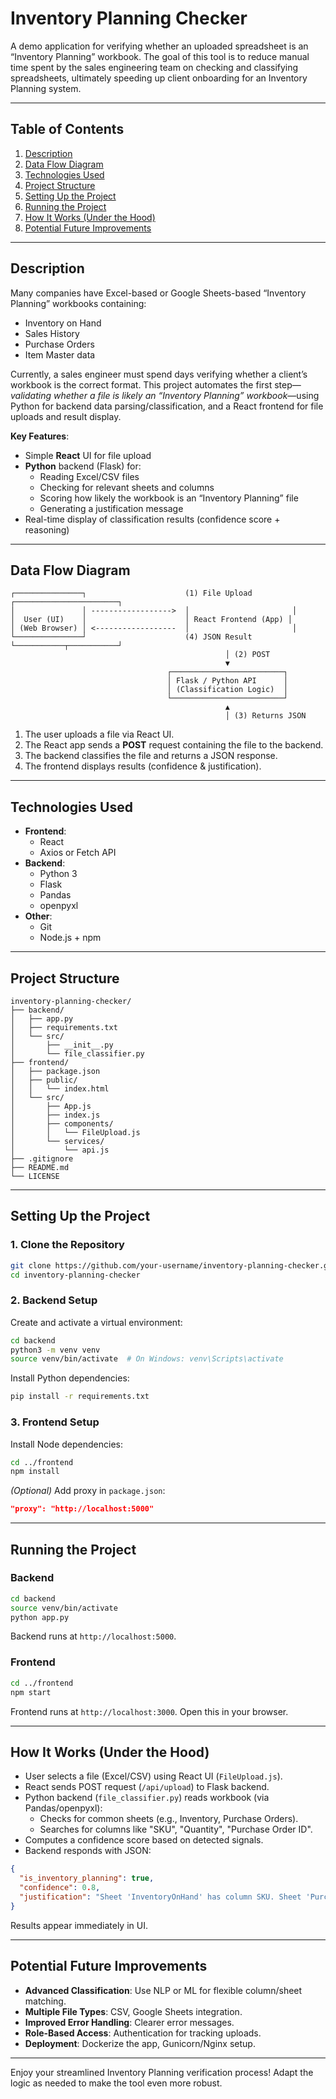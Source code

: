 # Inventory Planning Checker

A demo application for verifying whether an uploaded spreadsheet is an “Inventory Planning” workbook. The goal of this tool is to reduce manual time spent by the sales engineering team on checking and classifying spreadsheets, ultimately speeding up client onboarding for an Inventory Planning system.

---

## Table of Contents
1. [Description](#description)
2. [Data Flow Diagram](#data-flow-diagram)
3. [Technologies Used](#technologies-used)
4. [Project Structure](#project-structure)
5. [Setting Up the Project](#setting-up-the-project)
6. [Running the Project](#running-the-project)
7. [How It Works (Under the Hood)](#how-it-works-under-the-hood)
8. [Potential Future Improvements](#potential-future-improvements)

---

## Description

Many companies have Excel-based or Google Sheets-based “Inventory Planning” workbooks containing:
- Inventory on Hand
- Sales History
- Purchase Orders
- Item Master data

Currently, a sales engineer must spend days verifying whether a client’s workbook is the correct format. This project automates the first step—_validating whether a file is likely an “Inventory Planning” workbook_—using Python for backend data parsing/classification, and a React frontend for file uploads and result display.

**Key Features**:
- Simple **React** UI for file upload
- **Python** backend (Flask) for:
  - Reading Excel/CSV files
  - Checking for relevant sheets and columns
  - Scoring how likely the workbook is an “Inventory Planning” file
  - Generating a justification message
- Real-time display of classification results (confidence score + reasoning)

---

## Data Flow Diagram

```
┌───────────────┐                      (1) File Upload                      ┌───────────────────────┐
│               │ ------------------>  │                       │
│  User (UI)    │                      │ React Frontend (App) │
│ (Web Browser) │ <------------------  │                       │
└───────────────┘                      (4) JSON Result                      └───────────┬───────────┘
                                                │ (2) POST
                                                ▼
                                   ┌─────────────────────────┐
                                   │ Flask / Python API      │
                                   │ (Classification Logic)  │
                                   └─────────────────────────┘
                                                ▲
                                                │ (3) Returns JSON
```

1. The user uploads a file via React UI.
2. The React app sends a **POST** request containing the file to the backend.
3. The backend classifies the file and returns a JSON response.
4. The frontend displays results (confidence & justification).

---

## Technologies Used

- **Frontend**:
  - React
  - Axios or Fetch API
- **Backend**:
  - Python 3
  - Flask
  - Pandas
  - openpyxl
- **Other**:
  - Git
  - Node.js + npm

---

## Project Structure

```
inventory-planning-checker/
├── backend/
│   ├── app.py
│   ├── requirements.txt
│   └── src/
│       ├── __init__.py
│       └── file_classifier.py
├── frontend/
│   ├── package.json
│   ├── public/
│   │   └── index.html
│   └── src/
│       ├── App.js
│       ├── index.js
│       ├── components/
│       │   └── FileUpload.js
│       └── services/
│           └── api.js
├── .gitignore
├── README.md
└── LICENSE
```

---

## Setting Up the Project

### 1. Clone the Repository

```bash
git clone https://github.com/your-username/inventory-planning-checker.git
cd inventory-planning-checker
```

### 2. Backend Setup

Create and activate a virtual environment:

```bash
cd backend
python3 -m venv venv
source venv/bin/activate  # On Windows: venv\Scripts\activate
```

Install Python dependencies:

```bash
pip install -r requirements.txt
```

### 3. Frontend Setup

Install Node dependencies:

```bash
cd ../frontend
npm install
```

*(Optional)* Add proxy in `package.json`:
```json
"proxy": "http://localhost:5000"
```

---

## Running the Project

### Backend
```bash
cd backend
source venv/bin/activate
python app.py
```

Backend runs at `http://localhost:5000`.

### Frontend

```bash
cd ../frontend
npm start
```

Frontend runs at `http://localhost:3000`. Open this in your browser.

---

## How It Works (Under the Hood)

- User selects a file (Excel/CSV) using React UI (`FileUpload.js`).
- React sends POST request (`/api/upload`) to Flask backend.
- Python backend (`file_classifier.py`) reads workbook (via Pandas/openpyxl):
  - Checks for common sheets (e.g., Inventory, Purchase Orders).
  - Searches for columns like "SKU", "Quantity", "Purchase Order ID".
- Computes a confidence score based on detected signals.
- Backend responds with JSON:

```json
{
  "is_inventory_planning": true,
  "confidence": 0.8,
  "justification": "Sheet 'InventoryOnHand' has column SKU. Sheet 'PurchaseOrders' references Purchase Order."
}
```

Results appear immediately in UI.

---

## Potential Future Improvements

- **Advanced Classification**: Use NLP or ML for flexible column/sheet matching.
- **Multiple File Types**: CSV, Google Sheets integration.
- **Improved Error Handling**: Clearer error messages.
- **Role-Based Access**: Authentication for tracking uploads.
- **Deployment**: Dockerize the app, Gunicorn/Nginx setup.

---

Enjoy your streamlined Inventory Planning verification process! Adapt the logic as needed to make the tool even more robust.